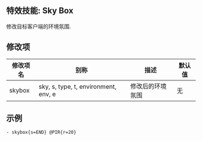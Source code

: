 特效技能: Sky Box
--------------------------

修改目标客户端的环境氛围.

修改项
----------

| 修改项名 | 别称    | 描述                                                                                                    | 默认值 |
|-----------|------------|----------------------------------------------------------------------------------------------------------------|---------------|
| skybox           | sky, s, type, t, environment, env, e | 修改后的环境氛围 | 无 |

示例
--------

```
- skybox{s=END} @PIR{r=20}
```
